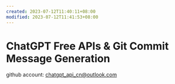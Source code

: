 ```yaml
---
created: 2023-07-12T11:40:11+08:00
modified: 2023-07-12T11:41:53+08:00
---
```


# ChatGPT Free APIs & Git Commit Message Generation

github account:
chatgpt_api_cn@outlook.com
